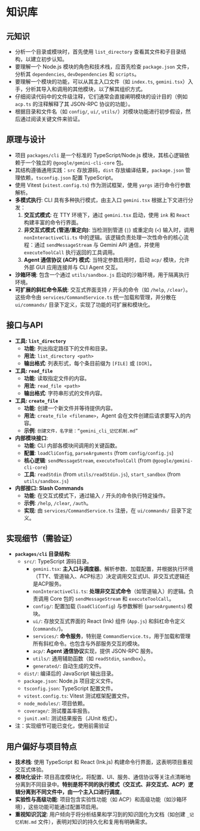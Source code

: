 # 知识库

## 元知识
- 分析一个目录或模块时，首先使用 `list_directory` 查看其文件和子目录结构，以建立初步认知。
- 要理解一个 Node.js 模块的角色和技术栈，应首先检查 `package.json` 文件，分析其 `dependencies`, `devDependencies` 和 `scripts`。
- 要理解一个模块的功能，可以从其主入口文件（如 `index.ts`, `gemini.tsx`）入手，分析其导入和调用的其他模块，以了解其组织方式。
- 仔细阅读代码中的文件级注释，它们通常会直接阐明模块的设计目的（例如 `acp.ts` 的注释解释了其 JSON-RPC 协议的功能）。
- 根据目录和文件名（如 `config/`, `ui/`, `utils/`）对模块功能进行初步假设，然后通过阅读关键文件来验证。

## 原理与设计
- 项目 `packages/cli` 是一个标准的 TypeScript/Node.js 模块，其核心逻辑依赖于一个独立的 `@google/gemini-cli-core` 包。
- 其结构遵循通用实践：`src` 存放源码，`dist` 存放编译结果，`package.json` 管理依赖，`tsconfig.json` 配置 TypeScript。
- 使用 Vitest (`vitest.config.ts`) 作为测试框架，使用 `yargs` 进行命令行参数解析。
- **多模式执行**: CLI 具有多种执行模式，由主入口 `gemini.tsx` 根据上下文进行分发：
    1. **交互式模式**: 在 TTY 环境下，通过 `gemini.tsx` 启动，使用 `ink` 和 `React` 构建丰富的命令行界面。
    2. **非交互式模式 (管道/重定向)**: 当检测到管道 (`|`) 或重定向 (`<`) 输入时，调用 `nonInteractiveCli.ts` 中的逻辑。该逻辑负责处理一次性命令的核心流程：通过 `sendMessageStream` 与 Gemini API 通信，并使用 `executeToolCall` 执行返回的工具调用。
    3. **Agent 通信协议 (ACP) 模式**: 当特定参数启用时，启动 `acp/` 模块，允许外部 GUI 应用连接并与 CLI Agent 交互。
- **沙箱环境**: 包含一个通过 `utils/sandbox.js` 启动的沙箱环境，用于隔离执行环境。
- **可扩展的斜杠命令系统**: 交互式界面支持 `/` 开头的命令（如 `/help`, `/clear`）。这些命令由 `services/CommandService.ts` 统一加载和管理，并分散在 `ui/commands/` 目录下定义，实现了功能的可扩展和模块化。

## 接口与API
- **工具: `list_directory`**
  - **功能**: 列出指定路径下的文件和目录。
  - **用法**: `list_directory <path>`
  - **输出格式**: 列表形式，每个条目前缀为 `[FILE]` 或 `[DIR]`。
- **工具: `read_file`**
  - **功能**: 读取指定文件的内容。
  - **用法**: `read_file <path>`
  - **输出格式**: 字符串形式的文件内容。
- **工具: `create_file`**
  - **功能**: 创建一个新文件并等待提供内容。
  - **用法**: `create_file <filename>`，Agent 会在文件创建后请求要写入的内容。
  - **示例**: `创建文件，名字是：“gemini_cli_记忆机制.md”`
- **内部模块接口**:
  - **功能**: CLI 内部各模块间调用的关键函数。
  - **配置**: `loadCliConfig`, `parseArguments` (from `config/config.js`)
  - **核心逻辑**: `sendMessageStream`, `executeToolCall` (from `@google/gemini-cli-core`)
  - **工具**: `readStdin` (from `utils/readStdin.js`), `start_sandbox` (from `utils/sandbox.js`)
- **内部接口: Slash Commands**
  - **功能**: 在交互式模式下，通过输入 `/` 开头的命令执行特定操作。
  - **示例**: `/help`, `/clear`, `/auth`。
  - **实现**: 由 `services/CommandService.ts` 注册，在 `ui/commands/` 目录下定义。

## 实现细节（需验证）
- **`packages/cli` 目录结构**:
  - `src/`: TypeScript 源码目录。
    - `gemini.tsx`: **主入口与调度器**。解析参数、加载配置，并根据执行环境（TTY、管道输入、ACP标志）决定调用交互式UI、非交互式逻辑还是ACP服务。
    - `nonInteractiveCli.ts`: **处理非交互式命令**（如管道输入）的逻辑。负责调用 Core 包的 `sendMessageStream` 和 `executeToolCall`。
    - `config/`: 配置加载 (`loadCliConfig`) 与参数解析 (`parseArguments`) 模块。
    - `ui/`: 存放交互式界面的 React (Ink) 组件 (`App.js`) 和斜杠命令定义 (`commands/`)。
    - `services/`: **命令服务**，特别是 `CommandService.ts`，用于加载和管理所有斜杠命令。也包含与外部服务交互的模块。
    - `acp/`: **Agent 通信协议**实现，提供 JSON-RPC 服务。
    - `utils/`: 通用辅助函数（如 `readStdin`, `sandbox`）。
    - `generated/`: 自动生成的文件。
  - `dist/`: 编译后的 JavaScript 输出目录。
  - `package.json`: Node.js 项目定义文件。
  - `tsconfig.json`: TypeScript 配置文件。
  - `vitest.config.ts`: Vitest 测试框架配置文件。
  - `node_modules/`: 项目依赖。
  - `coverage/`: 测试覆盖率报告。
  - `junit.xml`: 测试结果报告（JUnit 格式）。
- 注：实现细节可能已变化，使用前需验证

## 用户偏好与项目特点
- **技术栈**: 使用 TypeScript 和 React (Ink.js) 构建命令行界面，这表明项目重视交互式体验。
- **模块化设计**: 项目高度模块化，将配置、UI、服务、通信协议等关注点清晰地分离到不同目录中。**特别是将不同的执行模式（交互式、非交互式、ACP）逻辑分离到不同文件中，由一个主入口进行调度**。
- **实验性与高级功能**: 项目包含实验性功能（如 ACP）和高级功能（如沙箱环境），这些功能可能通过配置项启用。
- **重视知识沉淀**: 用户倾向于将分析结果和学习到的知识固化为文档（如创建 `_记忆机制.md` 文件），表明对知识的持久化和复用有明确需求。